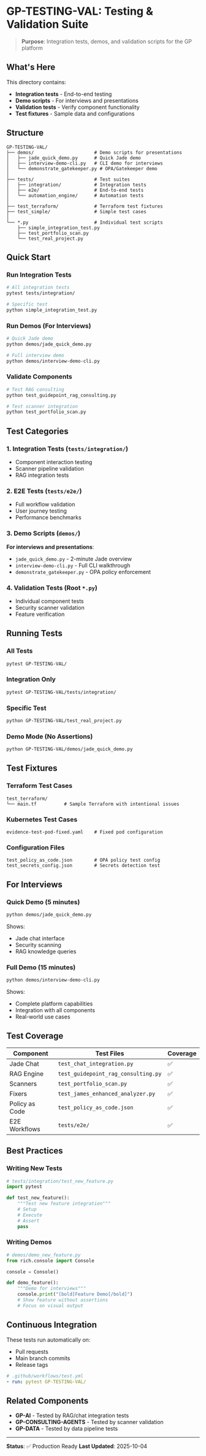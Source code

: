 # GP-TESTING-VAL: Testing & Validation Suite

> **Purpose**: Integration tests, demos, and validation scripts for the GP platform

## What's Here

This directory contains:
- **Integration tests** - End-to-end testing
- **Demo scripts** - For interviews and presentations
- **Validation tests** - Verify component functionality
- **Test fixtures** - Sample data and configurations

## Structure

```
GP-TESTING-VAL/
├── demos/                      # Demo scripts for presentations
│   ├── jade_quick_demo.py      # Quick Jade demo
│   ├── interview-demo-cli.py   # CLI demo for interviews
│   └── demonstrate_gatekeeper.py # OPA/Gatekeeper demo
│
├── tests/                      # Test suites
│   ├── integration/            # Integration tests
│   ├── e2e/                    # End-to-end tests
│   └── automation_engine/      # Automation tests
│
├── test_terraform/             # Terraform test fixtures
├── test_simple/                # Simple test cases
│
└── *.py                        # Individual test scripts
    ├── simple_integration_test.py
    ├── test_portfolio_scan.py
    └── test_real_project.py
```

## Quick Start

### Run Integration Tests
```bash
# All integration tests
pytest tests/integration/

# Specific test
python simple_integration_test.py
```

### Run Demos (For Interviews)
```bash
# Quick Jade demo
python demos/jade_quick_demo.py

# Full interview demo
python demos/interview-demo-cli.py
```

### Validate Components
```bash
# Test RAG consulting
python test_guidepoint_rag_consulting.py

# Test scanner integration
python test_portfolio_scan.py
```

## Test Categories

### 1. Integration Tests (`tests/integration/`)
- Component interaction testing
- Scanner pipeline validation
- RAG integration tests

### 2. E2E Tests (`tests/e2e/`)
- Full workflow validation
- User journey testing
- Performance benchmarks

### 3. Demo Scripts (`demos/`)
**For interviews and presentations**:
- `jade_quick_demo.py` - 2-minute Jade overview
- `interview-demo-cli.py` - Full CLI walkthrough
- `demonstrate_gatekeeper.py` - OPA policy enforcement

### 4. Validation Tests (Root `*.py`)
- Individual component tests
- Security scanner validation
- Feature verification

## Running Tests

### All Tests
```bash
pytest GP-TESTING-VAL/
```

### Integration Only
```bash
pytest GP-TESTING-VAL/tests/integration/
```

### Specific Test
```bash
python GP-TESTING-VAL/test_real_project.py
```

### Demo Mode (No Assertions)
```bash
python GP-TESTING-VAL/demos/jade_quick_demo.py
```

## Test Fixtures

### Terraform Test Cases
```
test_terraform/
└── main.tf          # Sample Terraform with intentional issues
```

### Kubernetes Test Cases
```
evidence-test-pod-fixed.yaml    # Fixed pod configuration
```

### Configuration Files
```
test_policy_as_code.json        # OPA policy test config
test_secrets_config.json        # Secrets detection test
```

## For Interviews

### Quick Demo (5 minutes)
```bash
python demos/jade_quick_demo.py
```
Shows:
- Jade chat interface
- Security scanning
- RAG knowledge queries

### Full Demo (15 minutes)
```bash
python demos/interview-demo-cli.py
```
Shows:
- Complete platform capabilities
- Integration with all components
- Real-world use cases

## Test Coverage

| Component | Test Files | Coverage |
|-----------|------------|----------|
| Jade Chat | `test_chat_integration.py` | ✅ |
| RAG Engine | `test_guidepoint_rag_consulting.py` | ✅ |
| Scanners | `test_portfolio_scan.py` | ✅ |
| Fixers | `test_james_enhanced_analyzer.py` | ✅ |
| Policy as Code | `test_policy_as_code.json` | ✅ |
| E2E Workflows | `tests/e2e/` | ✅ |

## Best Practices

### Writing New Tests

```python
# tests/integration/test_new_feature.py
import pytest

def test_new_feature():
    """Test new feature integration"""
    # Setup
    # Execute
    # Assert
    pass
```

### Writing Demos

```python
# demos/demo_new_feature.py
from rich.console import Console

console = Console()

def demo_feature():
    """Demo for interviews"""
    console.print("[bold]Feature Demo[/bold]")
    # Show feature without assertions
    # Focus on visual output
```

## Continuous Integration

These tests run automatically on:
- Pull requests
- Main branch commits
- Release tags

```yaml
# .github/workflows/test.yml
- run: pytest GP-TESTING-VAL/
```

## Related Components

- **GP-AI** - Tested by RAG/chat integration tests
- **GP-CONSULTING-AGENTS** - Tested by scanner validation
- **GP-DATA** - Tested by data pipeline tests

---

**Status**: ✅ Production Ready
**Last Updated**: 2025-10-04